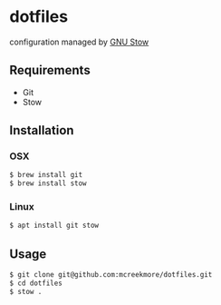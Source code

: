 # dotfiles

configuration managed by [GNU Stow](https://www.gnu.org/software/stow/)

## Requirements

- Git
- Stow

## Installation

### OSX

```bash
$ brew install git
$ brew install stow
```

### Linux

```bash
$ apt install git stow
```

## Usage

```bash
$ git clone git@github.com:mcreekmore/dotfiles.git
$ cd dotfiles
$ stow .
```
